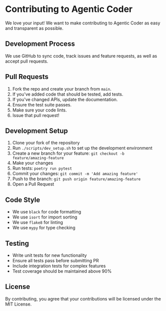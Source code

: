 # Contributing to Agentic Coder

We love your input! We want to make contributing to Agentic Coder as easy and transparent as possible.

## Development Process

We use GitHub to sync code, track issues and feature requests, as well as accept pull requests.

## Pull Requests

1. Fork the repo and create your branch from `main`.
2. If you've added code that should be tested, add tests.
3. If you've changed APIs, update the documentation.
4. Ensure the test suite passes.
5. Make sure your code lints.
6. Issue that pull request!

## Development Setup

1. Clone your fork of the repository
2. Run `./scripts/dev_setup.sh` to set up the development environment
3. Create a new branch for your feature: `git checkout -b feature/amazing-feature`
4. Make your changes
5. Run tests: `poetry run pytest`
6. Commit your changes: `git commit -m 'Add amazing feature'`
7. Push to the branch: `git push origin feature/amazing-feature`
8. Open a Pull Request

## Code Style

- We use `black` for code formatting
- We use `isort` for import sorting
- We use `flake8` for linting
- We use `mypy` for type checking

## Testing

- Write unit tests for new functionality
- Ensure all tests pass before submitting PR
- Include integration tests for complex features
- Test coverage should be maintained above 90%

## License

By contributing, you agree that your contributions will be licensed under the MIT License.